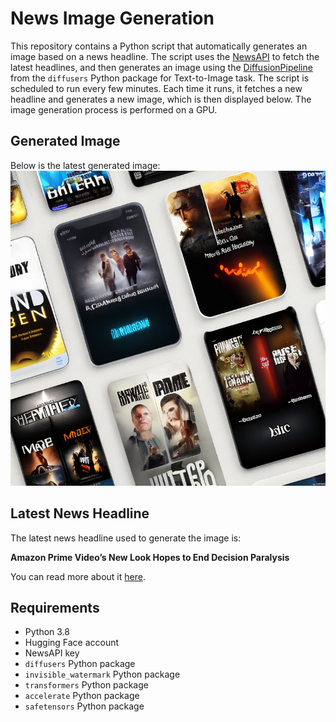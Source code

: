# News Image Generation
This repository contains a Python script that automatically generates an image based on a news headline. The script uses the [NewsAPI](https://newsapi.org/) to fetch the latest headlines, and then generates an image using the [DiffusionPipeline](https://github.com/huggingface/diffusers) from the `diffusers` Python package for Text-to-Image task.
The script is scheduled to run every few minutes. Each time it runs, it fetches a new headline and generates a new image, which is then displayed below. The image generation process is performed on a GPU.

## Generated Image
Below is the latest generated image:
![Generated Image](image.png)

## Latest News Headline
The latest news headline used to generate the image is:

**Amazon Prime Video’s New Look Hopes to End Decision Paralysis**

You can read more about it [here](https://news.google.com/rss/articles/CBMiW2h0dHBzOi8vZ2l6bW9kby5jb20vYW1hem9uLXByaW1lLXZpZGVvcy1uZXctbG9vay1ob3Blcy10by1lbmQtZGVjaXNpb24tcGFyYWx5c2lzLTIwMDA0Nzc3ODjSAQA?oc=5).

## Requirements
- Python 3.8
- Hugging Face account
- NewsAPI key
- `diffusers` Python package
- `invisible_watermark` Python package
- `transformers` Python package
- `accelerate` Python package
- `safetensors` Python package
